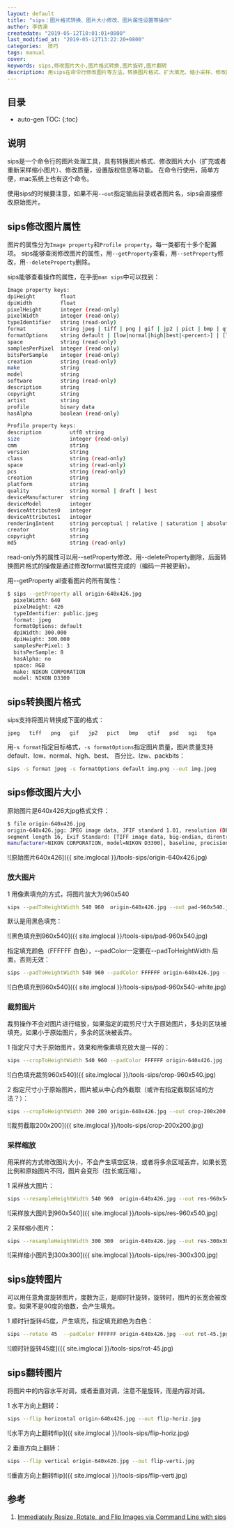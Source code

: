 ```yaml
---
layout: default
title: "sips：图片格式转换、图片大小修改、图片属性设置等操作"
author: 李佶澳
createdate: "2019-05-12T10:01:01+0800"
last_modified_at: "2019-05-12T13:22:20+0800"
categories:  技巧
tags: manual
cover:
keywords: sips,修改图片大小,图片格式转换,图片旋转,图片翻转
description: 用sips在命令行修改图片等方法，转换图片格式、扩大填充、缩小采样、修改图片质量等，mac可用
---
```


## 目录
* auto-gen TOC:
{:toc}

## 说明

sips是一个命令行的图片处理工具，具有转换图片格式、修改图片大小（扩充或者重新采样缩小图片）、修改质量，设置版权信息等功能。
在命令行使用，简单方便，mac系统上也有这个命令。

使用sips的时候要注意，如果不用`--out`指定输出目录或者图片名，sips会直接修改原始图片。

## sips修改图片属性

图片的属性分为`Image property`和`Profile property`，每一类都有十多个配置项。
sips能够查阅修改图片的属性，用`--getProperty`查看，用`--setProperty`修改，用`--deleteProperty`删除。

sips能够查看操作的属性，在手册`man sips`中可以找到：

```sh
Image property keys:
dpiHeight        float
dpiWidth         float
pixelHeight      integer (read-only)
pixelWidth       integer (read-only)
typeIdentifier   string (read-only)
format           string jpeg | tiff | png | gif | jp2 | pict | bmp | qtif | psd | sgi | tga
formatOptions    string default | [low|normal|high|best|<percent>] | [lzw|packbits]
space            string (read-only)
samplesPerPixel  integer (read-only)
bitsPerSample    integer (read-only)
creation         string (read-only)
make             string
model            string
software         string (read-only)
description      string
copyright        string
artist           string
profile          binary data
hasAlpha         boolean (read-only)

Profile property keys:
description         utf8 string
size                integer (read-only)
cmm                 string
version             string
class               string (read-only)
space               string (read-only)
pcs                 string (read-only)
creation            string
platform            string
quality             string normal | draft | best
deviceManufacturer  string
deviceModel         integer
deviceAttributes0   integer
deviceAttributes1   integer
renderingIntent     string perceptual | relative | saturation | absolute
creator             string
copyright           string
md5                 string (read-only)
```

read-only外的属性可以用--setProperty修改、用--deleteProperty删除，后面转换图片格式的操做是通过修改format属性完成的（编码一并被更新）。

用--getProperty all查看图片的所有属性：

```sh
$ sips --getProperty all origin-640x426.jpg
  pixelWidth: 640
  pixelHeight: 426
  typeIdentifier: public.jpeg
  format: jpeg
  formatOptions: default
  dpiWidth: 300.000
  dpiHeight: 300.000
  samplesPerPixel: 3
  bitsPerSample: 8
  hasAlpha: no
  space: RGB
  make: NIKON CORPORATION
  model: NIKON D3300
```

## sips转换图片格式

sips支持将图片转换成下面的格式：

```
jpeg   tiff   png   gif   jp2   pict   bmp   qtif   psd   sgi   tga
```

用`-s format`指定目标格式，`-s formatOptions`指定图片质量，图片质量支持default、low、normal、high、best、 百分比、lzw、packbits：

```sh
sips -s format jpeg -s formatOptions default img.png --out img.jpeg
```

## sips修改图片大小

原始图片是640x426大jpg格式文件：

```sh
$ file origin-640x426.jpg
origin-640x426.jpg: JPEG image data, JFIF standard 1.01, resolution (DPI), density 300x300, 
segment length 16, Exif Standard: [TIFF image data, big-endian, direntries=4, 
manufacturer=NIKON CORPORATION, model=NIKON D3300], baseline, precision 8, 640x426, frames 3
```

![原始图片640x426]({{ site.imglocal }}/tools-sips/origin-640x426.jpg)

### 放大图片

1 用像素填充的方式，将图片放大为960x540

```sh
sips --padToHeightWidth 540 960  origin-640x426.jpg --out pad-960x540.jpg
```

默认是用黑色填充：

![黑色填充到960x540]({{ site.imglocal }}/tools-sips/pad-960x540.jpg)

指定填充颜色（FFFFFF 白色），--padColor一定要在--padToHeightWidth 后面，否则无效：

```sh
sips --padToHeightWidth 540 960 --padColor FFFFFF origin-640x426.jpg --out pad-960x540-white.jpg
```

![白色填充到960x540]({{ site.imglocal }}/tools-sips/pad-960x540-white.jpg)

### 裁剪图片

裁剪操作不会对图片进行缩放，如果指定的裁剪尺寸大于原始图片，多处的区块被填充，如果小于原始图片，多余的区块被丢弃。

1 指定尺寸大于原始图片，效果和用像素填充放大是一样的：

```sh
sips --cropToHeightWidth 540 960 --padColor FFFFFF origin-640x426.jpg --out crop-960x540.jpg 
```

![白色填充裁剪960x540]({{ site.imglocal }}/tools-sips/crop-960x540.jpg)

2 指定尺寸小于原始图片，图片被从中心向外截取（或许有指定截取区域的方法？）：

```sh
sips --cropToHeightWidth 200 200 origin-640x426.jpg --out crop-200x200.jpg 
```

![裁剪截取200x200]({{ site.imglocal }}/tools-sips/crop-200x200.jpg)

### 采样缩放

用采样的方式修改图片大小，不会产生填空区块，或者将多余区域丢弃，如果长宽比例和原始图片不同，图片会变形（拉长或压缩）。

1 采样放大图片：

```sh
sips --resampleHeightWidth 540 960  origin-640x426.jpg --out res-960x540.jpg
```

![采样放大图片到960x540]({{ site.imglocal }}/tools-sips/res-960x540.jpg)


2 采样缩小图片：

```sh
sips --resampleHeightWidth 300 300  origin-640x426.jpg --out res-300x300.jpg
```

![采样缩小图片到300x300]({{ site.imglocal }}/tools-sips/res-300x300.jpg)

## sips旋转图片

可以用任意角度旋转图片，度数为正，是顺时针旋转，旋转时，图片的长宽会被改变。如果不是90度的倍数，会产生填充。

1 顺时针旋转45度，产生填充，指定填充颜色为白色：

```sh
sips --rotate 45  --padColor FFFFFF origin-640x426.jpg --out rot-45.jpg
```

![顺时针旋转45度]({{ site.imglocal }}/tools-sips/rot-45.jpg)

## sips翻转图片

将图片中的内容水平对调，或者垂直对调，注意不是旋转，而是内容对调。

1 水平方向上翻转：

```sh
sips --flip horizontal origin-640x426.jpg --out flip-horiz.jpg
```

![水平方向上翻转flip]({{ site.imglocal }}/tools-sips/flip-horiz.jpg)

2 垂直方向上翻转：

```sh
sips --flip vertical origin-640x426.jpg --out flip-verti.jpg
```

![垂直方向上翻转flip]({{ site.imglocal }}/tools-sips/flip-verti.jpg)


## 参考

1. [Immediately Resize, Rotate, and Flip Images via Command Line with sips][1]

[1]: http://osxdaily.com/2010/07/13/immediately-resize-rotate-and-flip-images-via-the-command-line/ "Immediately Resize, Rotate, and Flip Images via Command Line with sips"

